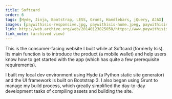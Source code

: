 ```yaml
---
title: Softcard
order: 6
tags: [Hyde, Jinja, Bootstrap, LESS, Grunt, Handlebars, jQuery, AJAX]
images: [paywithisis-responsive.jpg, paywithisis-home.jpeg, paywithisis-get-started.jpeg, paywithisis-learn.jpeg]
link: http://web.archive.org/web/20140123025050/https://www.paywithisis.com/
link_note: (archived view)
---
```


This is the consumer-facing website I built while at Softcard (formerly Isis).  Its main function is to introduce the product (a mobile wallet) and help users know how to get started with the app (which has quite a few prerequisite requirements).

I built my local dev environment using Hyde (a Python static site generator) and the UI framework is built on Bootstrap 3.  I also began using Grunt to manage my build process, which greatly simplified the day-to-day development tasks of compiling assets and building the site.
